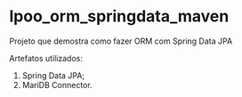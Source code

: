# lpoo_orm_springdata_maven
Projeto que demostra como fazer ORM com Spring Data JPA

Artefatos utilizados:
1. Spring Data JPA;
2. MariDB Connector.
